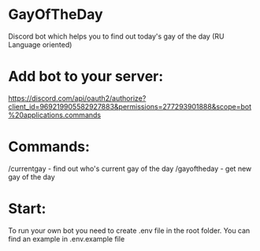 # GayOfTheDay
Discord bot which helps you to find out today's gay of the day (RU Language oriented)

# Add bot to your server:
https://discord.com/api/oauth2/authorize?client_id=969219905582927883&permissions=277293901888&scope=bot%20applications.commands

# Commands:
/currentgay - find out who's current gay of the day 
/gayoftheday - get new gay of the day

# Start:
To run your own bot you need to create .env file in the root folder. You can find an example in .env.example file
